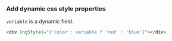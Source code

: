 ### Add dynamic css style properties

`variable` is a dynamic field.

```html
<div [ngStyle]="{'color': variable ? 'red' : 'blue'}"></div>
```
